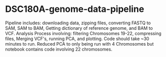 # DSC180A-genome-data-pipeline

Pipeline includes: downloading data, zipping files, converting FASTQ to SAM, SAM to BAM, Getting dictionary of reference genome, and BAM to VCF.
Analysis Process involving: filtering Chromosomes 19-22, compressing files, Merging VCF's, running PCA, and plotting.
Code should take ~30 minutes to run. Reduced PCA to only being run with 4 Chromosomes but notebook contains code involving 22 chromosomes. 
